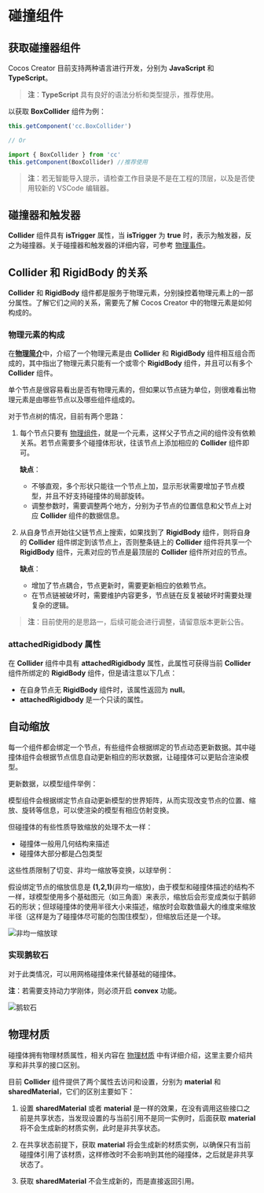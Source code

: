 # 碰撞组件

## 获取碰撞器组件

Cocos Creator 目前支持两种语言进行开发，分别为 __JavaScript__ 和 __TypeScript__。

> **注**：__TypeScript__ 具有良好的语法分析和类型提示，推荐使用。

以获取 __BoxCollider__ 组件为例：

```ts
this.getComponent('cc.BoxCollider')

// Or

import { BoxCollider } from 'cc'
this.getComponent(BoxCollider) //推荐使用
```

> **注**：若无智能导入提示，请检查工作目录是不是在工程的顶层，以及是否使用较新的 VSCode 编辑器。

## 碰撞器和触发器

__Collider__ 组件具有 __isTrigger__ 属性，当 __isTrigger__ 为 __true__ 时，表示为触发器，反之为碰撞器。关于碰撞器和触发器的详细内容，可参考 [物理事件](physics-event.md)。

## Collider 和 RigidBody 的关系

__Collider__ 和 __RigidBody__ 组件都是服务于物理元素，分别操控着物理元素上的一部分属性。了解它们之间的关系，需要先了解 Cocos Creator 中的物理元素是如何构成的。

### 物理元素的构成

在[**物理简介**](physics.md)中，介绍了一个物理元素是由 __Collider__ 和 __RigidBody__ 组件相互组合而成的，其中指出了物理元素只能有一个或零个 __RigidBody__ 组件，并且可以有多个 __Collider__ 组件。

单个节点是很容易看出是否有物理元素的，但如果以节点链为单位，则很难看出物理元素是由哪些节点以及哪些组件组成的。

对于节点树的情况，目前有两个思路：

1. 每个节点只要有 [物理组件](./physics-component.md)，就是一个元素，这样父子节点之间的组件没有依赖关系。若节点需要多个碰撞体形状，往该节点上添加相应的 __Collider__ 组件即可。

    **缺点**：
    - 不够直观，多个形状只能往一个节点上加，显示形状需要增加子节点模型，并且不好支持碰撞体的局部旋转。
    - 调整参数时，需要调整两个地方，分别为子节点的位置信息和父节点上对应 **Collider** 组件的数据信息。

2. 从自身节点开始往父链节点上搜索，如果找到了 __RigidBody__ 组件，则将自身的 __Collider__ 组件绑定到该节点上，否则整条链上的 __Collider__ 组件将共享一个 __RigidBody__ 组件，元素对应的节点是最顶层的 __Collider__ 组件所对应的节点。

    **缺点**：
    - 增加了节点耦合，节点更新时，需要更新相应的依赖节点。
    - 在节点链被破坏时，需要维护内容更多，节点链在反复被破坏时需要处理复杂的逻辑。

> **注**：目前使用的是思路一，后续可能会进行调整，请留意版本更新公告。

### __attachedRigidbody__ 属性

在 __Collider__ 组件中具有 __attachedRigidbody__ 属性，此属性可获得当前 __Collider__ 组件所绑定的 __RigidBody__ 组件，但是请注意以下几点：

- 在自身节点无 __RigidBody__ 组件时，该属性返回为 __null__。
- __attachedRigidbody__ 是一个只读的属性。

## 自动缩放

每一个组件都会绑定一个节点，有些组件会根据绑定的节点动态更新数据。其中碰撞体组件会根据节点信息自动更新相应的形状数据，让碰撞体可以更贴合渲染模型。

更新数据，以模型组件举例：

模型组件会根据绑定节点自动更新模型的世界矩阵，从而实现改变节点的位置、缩放、旋转等信息，可以使渲染的模型有相应仿射变换。

但碰撞体的有些性质导致缩放的处理不太一样：

- 碰撞体一般用几何结构来描述
- 碰撞体大部分都是凸包类型

这些性质限制了切变、非均一缩放等变换，以球举例：

假设绑定节点的缩放信息是 __(1,2,1)__(非均一缩放)，由于模型和碰撞体描述的结构不一样，球模型使用多个基础图元（如三角面）来表示，缩放后会形变成类似于鹅卵石的形状；但球碰撞体的使用半径大小来描述，缩放时会取数值最大的维度来缩放半径（这样是为了碰撞体尽可能的包围住模型），但缩放后还是一个球。

![非均一缩放球](img/collider-non-uniform-scale.jpg)

### 实现鹅软石

对于此类情况，可以用网格碰撞体来代替基础的碰撞体。

**注**：若需要支持动力学刚体，则必须开启 __convex__ 功能。

![鹅软石](img/goose-soft-rock.jpg)

## 物理材质

碰撞体拥有物理材质属性，相关内容在 [物理材质](physics-material.md) 中有详细介绍，这里主要介绍共享和非共享的接口区别。

目前 __Collider__ 组件提供了两个属性去访问和设置，分别为 __material__ 和 __sharedMaterial__，它们的区别主要如下：

1. 设置 __sharedMaterial__ 或者 __material__ 是一样的效果，在没有调用这些接口之前是共享状态，当发现设置的与当前引用不是同一实例时，后面获取 __material__ 将不会生成新的材质实例，此时是非共享状态。

2. 在共享状态前提下，获取 __material__ 将会生成新的材质实例，以确保只有当前碰撞体引用了该材质，这样修改时不会影响到其他的碰撞体，之后就是非共享状态了。

3. 获取 __sharedMaterial__ 不会生成新的，而是直接返回引用。

